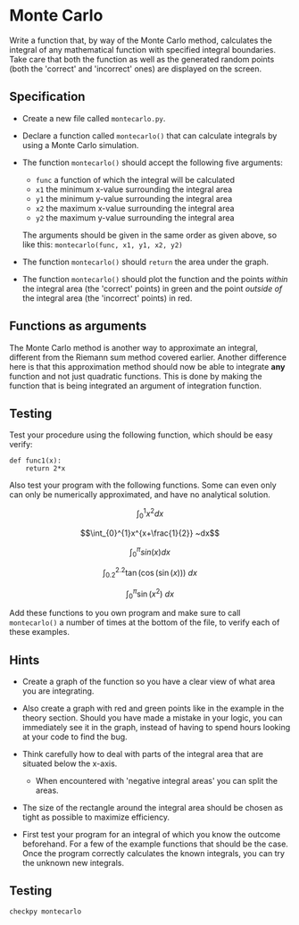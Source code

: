# Monte Carlo

Write a function that, by way of the Monte Carlo method, calculates the integral of any mathematical function with specified integral boundaries. Take care that both the function as well as the generated random points (both the 'correct' and 'incorrect' ones) are displayed on the screen.

## Specification

* Create a new file called `montecarlo.py`.

* Declare a function called `montecarlo()` that can calculate integrals by using a Monte Carlo simulation.

* The function `montecarlo()` should accept the following five arguments:

	- `func` a function of which the integral will be calculated
	- `x1` the minimum x-value surrounding the integral area
	- `y1` the minimum y-value surrounding the integral area
	- `x2` the maximum x-value surrounding the integral area
	- `y2` the maximum y-value surrounding the integral area

	The arguments should be given in the same order as given above, so like this: `montecarlo(func, x1, y1, x2, y2)`

* The function `montecarlo()` should `return` the area under the graph.

* The function `montecarlo()` should plot the function and the points *within* the integral area (the 'correct' points) in green and the point *outside of* the integral area (the 'incorrect' points) in red.

## Functions as arguments

The Monte Carlo method is another way to approximate an integral, different
from the Riemann sum method covered earlier. Another difference here is that
this approximation method should now be able to integrate **any** function and
not just quadratic functions. This is done by making the function that is being
integrated an argument of integration function.

## Testing

Test your procedure using the following function, which should be easy verify:

	def func1(x):
		return 2*x

Also test your program with the following functions. Some can even only can
only be numerically approximated, and have no analytical solution.

$$\int_{0}^{1}x^2 dx$$

$$\int_{0}^{1}x^{x+\frac{1}{2}} ~dx$$

$$\int_{0}^{\pi}sin(x) dx$$

$$\int_{0.2}^{2.2} \tan(\cos(\sin(x))) ~dx$$

$$\int_{0}^{\pi} \sin(x^2) ~dx$$

Add these functions to you own program and make sure to call `montecarlo()` a number of times at the bottom of the file, to verify each of these examples.

## Hints

* Create a graph of the function so you have a clear view of what area you are integrating.

* Also create a graph with red and green points like in the example in the theory section. Should you have made a mistake in your logic, you can immediately see it in the graph, instead of having to spend hours looking at your code to find the bug.

* Think carefully how to deal with parts of the integral area that are situated below the x-axis.

	* When encountered with 'negative integral areas' you can split the areas.

* The size of the rectangle around the integral area should be chosen as tight as possible to maximize efficiency.

* First test your program for an integral of which you know the outcome beforehand. For a few of the example functions that should be the case. Once the program correctly calculates the known integrals, you can try the unknown new integrals.


## Testing

	checkpy montecarlo
